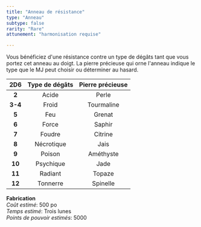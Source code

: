 ```yaml
---
title: "Anneau de résistance"
type: "Anneau"
subtype: false
rarity: "Rare"
attunement: "harmonisation requise"

---
```

Vous bénéficiez d'une résistance contre un type de dégâts tant que vous portez cet anneau au doigt. La pierre précieuse qui orne l'anneau indique le type que le MJ peut choisir ou déterminer au hasard.  

|2D6|Type de dégâts|Pierre précieuse|
|:-:|:-:|:-:|
|**2**|Acide|Perle|
|**3-4**|Froid|Tourmaline|
|**5**|Feu|Grenat|
|**6**|Force|Saphir|
|**7**|Foudre|Citrine|
|**8**|Nécrotique|Jais|
|**9**|Poison|Améthyste|
|**10**|Psychique|Jade|
|**11**|Radiant|Topaze|
|**12**|Tonnerre|Spinelle|

**Fabrication**  
*Coût estimé*: 500 po  
*Temps estimé*: Trois lunes  
*Points de pouvoir estimés*: 5000     
